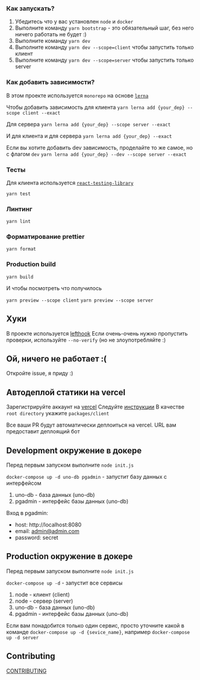 ### Как запускать?

1. Убедитесь что у вас установлен `node` и `docker`
2. Выполните команду `yarn bootstrap` - это обязательный шаг, без него ничего работать не будет :)
3. Выполните команду `yarn dev`
3. Выполните команду `yarn dev --scope=client` чтобы запустить только клиент
4. Выполните команду `yarn dev --scope=server` чтобы запустить только server


### Как добавить зависимости?
В этом проекте используется `monorepo` на основе [`lerna`](https://github.com/lerna/lerna)

Чтобы добавить зависимость для клиента 
```yarn lerna add {your_dep} --scope client --exact```

Для сервера
```yarn lerna add {your_dep} --scope server --exact```

И для клиента и для сервера
```yarn lerna add {your_dep} --exact```


Если вы хотите добавить dev зависимость, проделайте то же самое, но с флагом `dev`
```yarn lerna add {your_dep} --dev --scope server --exact```


### Тесты

Для клиента используется [`react-testing-library`](https://testing-library.com/docs/react-testing-library/intro/)

```yarn test```

### Линтинг

```yarn lint```

### Форматирование prettier

```yarn format```

### Production build

```yarn build```

И чтобы посмотреть что получилось


`yarn preview --scope client`
`yarn preview --scope server`

## Хуки
В проекте используется [lefthook](https://github.com/evilmartians/lefthook)
Если очень-очень нужно пропустить проверки, используйте `--no-verify` (но не злоупотребляйте :)

## Ой, ничего не работает :(

Откройте issue, я приду :)

## Автодеплой статики на vercel
Зарегистрируйте аккаунт на [vercel](https://vercel.com/)
Следуйте [инструкции](https://vitejs.dev/guide/static-deploy.html#vercel-for-git)
В качестве `root directory` укажите `packages/client`

Все ваши PR будут автоматически деплоиться на vercel. URL вам предоставит деплоящий бот

## Development окружение в докере
Перед первым запуском выполните `node init.js`

`docker-compose up -d uno-db pgadmin` - запустит базу данных с интерфейсом
1. uno-db - база данных (uno-db)
2. pgadmin - интерфейс базы данных (uno-db)

Вход в pgadmin:
* host: http://localhost:8080
* email: admin@admin.com
* password: secret

## Production окружение в докере
Перед первым запуском выполните `node init.js`

`docker-compose up -d` - запустит все сервисы
1. node - клиент (client)
2. node - сервер (server)
3. uno-db - база данных (uno-db)
4. pgadmin - интерфейс базы данных (uno-db)

Если вам понадобится только один сервис, просто уточните какой в команде
`docker-compose up -d {sevice_name}`, например `docker-compose up -d server`

## Contributing

[CONTRIBUTING](./.github/CONTRIBUTING.md)
